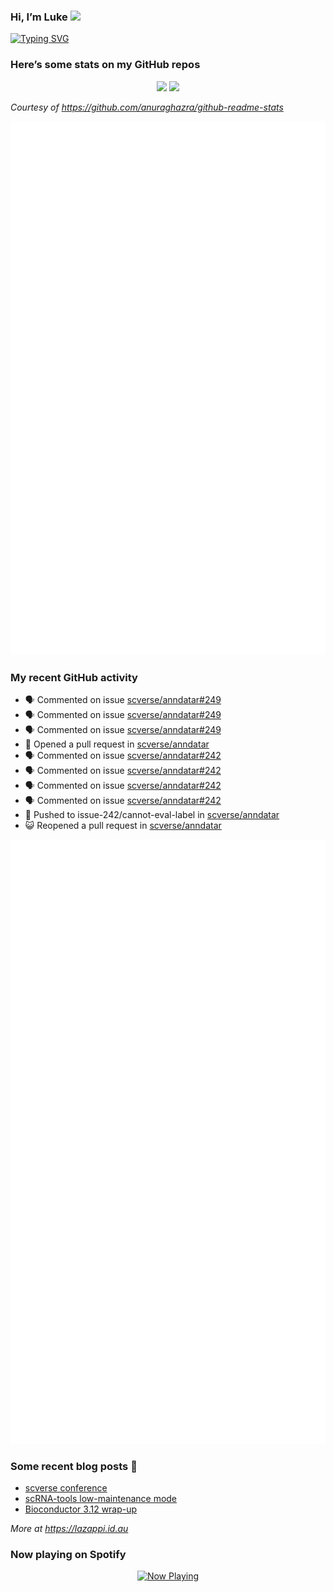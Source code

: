 
<!-- README.md is generated from README.Rmd. Please edit that file -->

### Hi, I’m Luke <img src="https://raw.githubusercontent.com/MartinHeinz/MartinHeinz/master/wave.gif" width="30px">

<!-- Customise this at https://readme-typing-svg.demolab.com -->

[![Typing
SVG](https://readme-typing-svg.demolab.com?font=Fira+Code&duration=3000&pause=200&color=9D24F7&center=true&random=true&width=435&lines=Data+scientist;Bioinformatician;Package+developer;Workflow+engineer)](https://git.io/typing-svg)

<!--
**lazappi/lazappi** is a ✨ _special_ ✨ repository because its `README.md` (this file) appears on your GitHub profile.
&#10;Here are some ideas to get you started:
&#10;- 🔭 I’m currently working on ...
- 🌱 I’m currently learning ...
- 👯 I’m looking to collaborate on ...
- 🤔 I’m looking for help with ...
- 💬 Ask me about ...
- 📫 How to reach me: ...
- 😄 Pronouns: ...
- ⚡ Fun fact: ...
-->

### Here’s some stats on my GitHub repos

<p align="center">
<img src="https://github-readme-stats.vercel.app/api?username=lazappi&count_private=true&show_icons=true&theme=buefy&hide_title=True">
<img src="https://github-readme-stats.vercel.app/api/top-langs/?username=lazappi&hide=html&theme=buefy&layout=compact">
</p>

*Courtesy of <https://github.com/anuraghazra/github-readme-stats>*

<p align="center" style="width:100%;">
<img src="https://github.com/lazappi/lazappi/raw/main/github-intro.svg">
</p>

### My recent GitHub activity

- 🗣 Commented on issue
  [scverse/anndatar#249](https://github.com/scverse/anndatar#249)
- 🗣 Commented on issue
  [scverse/anndatar#249](https://github.com/scverse/anndatar#249)
- 🗣 Commented on issue
  [scverse/anndatar#249](https://github.com/scverse/anndatar#249)
- 🤔 Opened a pull request in
  [scverse/anndatar](https://github.com/scverse/anndatar)
- 🗣 Commented on issue
  [scverse/anndatar#242](https://github.com/scverse/anndatar#242)
- 🗣 Commented on issue
  [scverse/anndatar#242](https://github.com/scverse/anndatar#242)
- 🗣 Commented on issue
  [scverse/anndatar#242](https://github.com/scverse/anndatar#242)
- 🗣 Commented on issue
  [scverse/anndatar#242](https://github.com/scverse/anndatar#242)
- 📨 Pushed to issue-242/cannot-eval-label in
  [scverse/anndatar](https://github.com/scverse/anndatar)
- 😺 Reopened a pull request in
  [scverse/anndatar](https://github.com/scverse/anndatar)

<p align="center" style="width:100%;">
<img src="https://github.com/lazappi/lazappi/raw/main/github-status.svg">
</p>

### Some recent blog posts 📝

- [scverse
  conference](https://lazappi.id.au/posts/2024-09-15-scverse-conference/)
- [scRNA-tools low-maintenance
  mode](https://lazappi.id.au/posts/2024-03-04-scRNAtools-low-maintenance/)
- [Bioconductor 3.12
  wrap-up](https://lazappi.id.au/posts/2020-10-30-bioconductor-3-12-wrap-up/)

*More at <https://lazappi.id.au>*

### Now playing on Spotify

<p align="center">
<a href="https://now-playing-profile.lazappi.vercel.app/now-playing?open">
<img src="https://now-playing-profile.lazappi.vercel.app/now-playing" width="256" height="64" alt="Now Playing">
</a>
</p>
